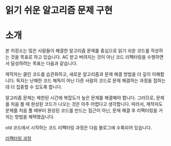 # 읽기 쉬운 알고리즘 문제 구현

# 소개
본 저장소는 많은 사람들이 해결한 알고리즘 문제를 중심으로 읽기 쉬운 코드를 작성하는 것을 목표로 하고 있습니다.
AC 받고 버려지는 것이 아닌 코드 리팩터링을 수행하면서 달성하려는 목표는 다음과 같습니다.

제작자는 클린 코드를 습관화하고, 새로운 알고리즘과 문제 해결 방법을 더 깊이 이해합니다. 
독자는 난해한 코드 해독이 아닌 다른 사람의 코드로 문제 해결하는 과정을 접하는데 더 집중할 수 있도록 합니다.

알고리즘 문제는 제한된 시간에 복잡도가 높은 문제를 해결해야 합니다. 그러므로, 문제를 처음 풀 때 완성된 코드가 나오는 것은 아주 어렵다고 생각합니다.
따라서, 제작자도 문제를 처음 풀 때부터 완성된 코드를 만드는 접근이 아닌, 문제 해결 후 리팩터링을 거치는 방법을 채택했습니다.

old 코드에서 시작하는 코드 리팩터링 과정은 다음 블로그에 수록되어 있습니다.

[리팩터링 과정](https://diningph.tistory.com/category/%EB%A6%AC%ED%8C%A9%ED%84%B0%EB%A7%81)
